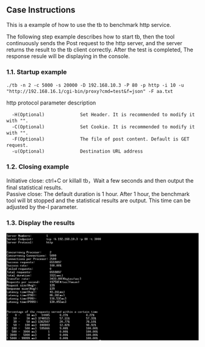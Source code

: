 ## Case Instructions

This is a example of how to use the tb to benchmark http service.

The following step example describes how to start tb, then the tool continuously sends the Post request to the http server, and the server returns the result to the tb client correctly. After the test is completed, The response resule will be displaying in the console.

### 1.1. Startup example
```text
./tb -n 2 -c 5000 -s 20000 -D 192.168.10.3 -P 80 -p http -i 10 -u "http://192.168.16.1/cgi-bin/proxy?cmd=test&f=json" -F aa.txt
```

http protocol parameter description
```text
  -H(Optional)             Set Header. It is recommended to modify it with "".
  -C(Optional)             Set Cookie. It is recommended to modify it with "".
  -F(Optional)             The file of post content. Default is GET request.
  -u(Optional)             Destination URL address
```

### 1.2. Closing example
Initiative close: ctrl+C or killall tb，Wait a few seconds and then output the final statistical results.<br/>
Passive close: The default duration is 1 hour. After 1 hour, the benchmark tool will bt stopped and the statistical results are output. This time can be adjusted by the-I parameter.


### 1.3. Display the results
![results](../assets/tb_http_result.png)